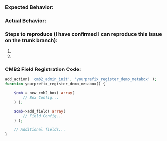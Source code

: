 <!--
Before posting a new issue:
- Please check if your issue is addressed in the CMB2 Wiki Troubleshooting page: https://github.com/WebDevStudios/CMB2/wiki/Troubleshooting
- Please review the contributing guidelines: https://github.com/WebDevStudios/CMB2/blob/trunk/CONTRIBUTING.md.
-->
### Expected Behavior:



### Actual Behavior:



### Steps to reproduce (I have confirmed I can reproduce this issue on the trunk branch):

1.  
2.  

### CMB2 Field Registration Code:

```php
add_action( 'cmb2_admin_init', 'yourprefix_register_demo_metabox' );
function yourprefix_register_demo_metabox() {

	$cmb = new_cmb2_box( array(
		// Box Config...
	) );

	$cmb->add_field( array(
		// Field Config...
	) );

	// Additional fields...
}
```
